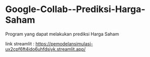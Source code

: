 # Google-Collab--Prediksi-Harga-Saham

Program yang dapat melakukan prediksi Harga Saham <br>

link streamlit : https://pemodelansimulasi-ux2cpf6ft4ido6uhfdsjyk.streamlit.app/

